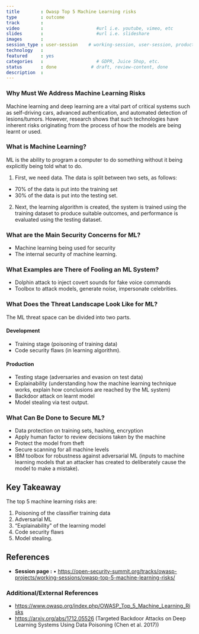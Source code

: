 ```yaml
---
title        : Owasp Top 5 Machine Learning risks
type         : outcome
track        :
video        :                    #url i.e. youtube, vimeo, etc
slides       :                    #url i.e. slideshare
images       :
session_type : user-session    # working-session, user-session, product-sesssion
technology   :
featured     : yes
categories   :                    # GDPR, Juice Shop, etc.
status       : done             # draft, review-content, done
description  :
---
```



### Why Must We Address Machine Learning Risks

Machine learning and deep learning are a vital part of critical systems such as self-driving cars, advanced authentication, and automated detection of lesions/tumors. However, research shows that such technologies have inherent risks originating from the process of how the models are being learnt or used.

### What is Machine Learning?

ML is the ability to program a computer to do something without it being explicitly being told what to do.

1. First, we need data. The data is split between two sets, as follows: 
 - 70% of the data is put into the training set
 - 30% of the data is put into the testing set.
 
2. Next, the learning algorithm is created, the system is trained using the training dataset to produce suitable outcomes, and performance is evaluated using the testing dataset.

### What are the Main Security Concerns for ML?

- Machine learning being used for security
- The internal security of machine learning.

### What Examples are There of Fooling an ML System?

- Dolphin attack to inject covert sounds for fake voice commands
- Toolbox to attack models, generate noise, impersonate celebrities.

### What Does the Threat Landscape Look Like for ML?

The ML threat space can be divided into two parts.

#### Development

- Training stage (poisoning of training data)
- Code security flaws (in learning algorithm).

#### Production

- Testing stage (adversaries and evasion on test data)
- Explainability (understanding how the machine learning technique works, explain how conclusions are reached by the ML system)
- Backdoor attack on learnt model
- Model stealing via test output.

### What Can Be Done to Secure ML?

- Data protection on training sets, hashing, encryption
- Apply human factor to review decisions taken by the machine
- Protect the model from theft
- Secure scanning for all machine levels
- IBM toolbox for robustness against adversarial ML (inputs to machine learning models that an attacker has created to deliberately cause the model to make a mistake).

## Key Takeaway

The top 5 machine learning risks are:

1. Poisoning of the classifier training data
2. Adversarial ML
3. “Explainability" of the learning model
4. Code security flaws
5. Model stealing.

## References
- **Session page :** •	https://open-security-summit.org/tracks/owasp-projects/working-sessions/owasp-top-5-machine-learning-risks/

### Additional/External References
- https://www.owasp.org/index.php/OWASP_Top_5_Machine_Learning_Risks
- https://arxiv.org/abs/1712.05526 (Targeted Backdoor Attacks on Deep Learning Systems Using Data Poisoning (Chen et al. 2017))
